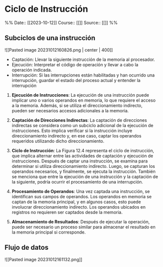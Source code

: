 # Ciclo de Instrucción

%%
Date:: [[2023-10-12]]
Course:: [[]]
Source:: [[]]
%%

## Subciclos de una instrucción
![[Pasted image 20231012160826.png | center | 400]]
- Captación: Llevar la siguiente instrucción de la memoria al procesador.
- Ejecución: Interpretar el código de operación y llevar a cabo la operación indicada.
- Interrupción: Si las interrupciones están habilitadas y han ocurrido una interrupción, guardar el estado del proceso actual y entender la interrupción 

1. **Ejecución de Instrucciones**: La ejecución de una instrucción puede implicar uno o varios operandos en memoria, lo que requiere el acceso a la memoria. Además, si se utiliza el direccionamiento indirecto, pueden ser necesarios accesos adicionales a la memoria.
    
2. **Captación de Direcciones Indirectas**: La captación de direcciones indirectas se considera como un subciclo adicional de la ejecución de instrucciones. Esto implica verificar si la instrucción incluye direccionamiento indirecto y, en ese caso, captar los operandos requeridos utilizando dicho direccionamiento.
    
3. **Ciclo de Instrucción**: La Figura 12.4 representa el ciclo de instrucción, que implica alternar entre las actividades de captación y ejecución de instrucciones. Después de captar una instrucción, se examina para determinar si utiliza direccionamiento indirecto. Luego, se capturan los operandos necesarios, y finalmente, se ejecuta la instrucción. También se menciona que entre la ejecución de una instrucción y la captación de la siguiente, podría ocurrir el procesamiento de una interrupción.
    
4. **Procesamiento de Operandos**: Una vez captada una instrucción, se identifican sus campos de operandos. Los operandos en memoria se captan de la memoria principal, y en algunos casos, esto puede involucrar direccionamiento indirecto. Los operandos ubicados en registros no requieren ser captados desde la memoria.
    
5. **Almacenamiento de Resultados**: Después de ejecutar la operación, puede ser necesario un proceso similar para almacenar el resultado en la memoria principal si corresponde.

## Flujo de datos
![[Pasted image 20231012161132.png]]